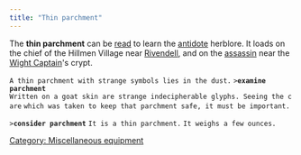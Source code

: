 ```yaml
---
title: "Thin parchment"
---
```


The **thin parchment** can be [read](read "wikilink") to learn the
[antidote](Herblore#Antidote "wikilink") herblore. It loads on the chief
of the Hillmen Village near [Rivendell](Rivendell "wikilink"), and on
the [assassin](assassin "wikilink") near the [Wight
Captain](Super_Mobile#Wight_Captain "wikilink")'s crypt.

`A thin parchment with strange symbols lies in the dust.`
`>`**`examine parchment`**
`Written on a goat skin are strange indecipherable glyphs. Seeing the care`
`which was taken to keep that parchment safe, it must be important.`

`>`**`consider parchment`**
`It is a thin parchment.`
`It weighs a few ounces.`

[Category: Miscellaneous
equipment](Category:_Miscellaneous_equipment "wikilink")